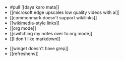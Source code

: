 - #pull [[daya karo mata]]
- [[microsoft edge upscales low quality videos with ai]]
- [[commonmark doesn't support wikilinks]]
- [[wikimedia-style links]]
- [[org mode]]
- [[switching my notes over to org mode]]
- [[I don't like markdown]]
* [[winget doesn't have grep]]
* [[refreshenv]]